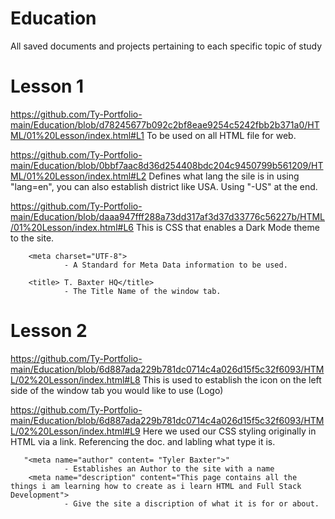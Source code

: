 # Education
All saved documents and projects pertaining to each specific topic of study

# Lesson 1
https://github.com/Ty-Portfolio-main/Education/blob/d78245677b092c2bf8eae9254c5242fbb2b371a0/HTML/01%20Lesson/index.html#L1
To be used on all HTML file for web.

https://github.com/Ty-Portfolio-main/Education/blob/0bbf7aac8d36d254408bdc204c9450799b561209/HTML/01%20Lesson/index.html#L2
Defines what lang the sile is in using "lang=en", you can also establish district like USA. Using "-US" at the end.

https://github.com/Ty-Portfolio-main/Education/blob/daaa947fff288a73dd317af3d37d33776c56227b/HTML/01%20Lesson/index.html#L6
This is CSS that enables a Dark Mode theme to the site.

        <meta charset="UTF-8"> 
                - A Standard for Meta Data information to be used.

        <title> T. Baxter HQ</title> 
                - The Title Name of the window tab.
# Lesson 2
https://github.com/Ty-Portfolio-main/Education/blob/6d887ada229b781dc0714c4a026d15f5c32f6093/HTML/02%20Lesson/index.html#L8
This is used to establish the icon on the left side of the window tab you would like to use (Logo)

https://github.com/Ty-Portfolio-main/Education/blob/6d887ada229b781dc0714c4a026d15f5c32f6093/HTML/02%20Lesson/index.html#L9
Here we used our CSS styling originally in HTML via a link. Referencing the doc. and labling what type it is.

       "<meta name="author" content= "Tyler Baxter">"
                - Establishes an Author to the site with a name
        <meta name="description" content="This page contains all the things i am learning how to create as i learn HTML and Full Stack Development">
                - Give the site a discription of what it is for or about.



                
